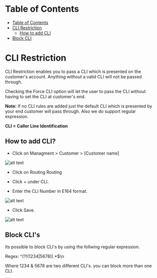 # Table of Contents

* [Table of Contents](#table-of-contents)
* [CLI Restriction](#cli-restriction)
  * [How to add CLI](#how-to-add-cli)
* [Block CLI](#Block-CLI's)

# CLI Restriction

CLI Restriction enables you to pass a CLI which is presented on the customer's account. Anything without a valid CLI will not be passed through.

Checking the Force CLI option will let the user to pass the CLI without having to set the CLI at customer's end.

**Note:** If no CLI rules are added just the default CLI which is presented by your end customer will pass through. Also we do support regular expression.

**CLI = Caller Line Identification**

## How to add CLI?

* Click on Managment > Customer > [Customer name]

![alt text][CLI-0]

* Click on Routing Routing

* Click + under CLI.

* Enter the CLI Number in E164 format.

![alt text][CLI-2]

* Click Save.

![alt text][CLI-4]



[CLI-0]: https://raw.githubusercontent.com/digipigeon/connexcs-user-docs/master/img/CLI-0.png "CLI-0"
[CLI-2]: https://raw.githubusercontent.com/digipigeon/connexcs-user-docs/master/img/CLI-2.png "CLI-2"
[CLI-4]: https://raw.githubusercontent.com/digipigeon/connexcs-user-docs/master/img/CLI-4.png "CLI-4"

## Block CLI's

Its possible to block CLI's by using the follwing regular expression.

Regex: ^(?!(1234|5678)).*$\n

Where 1234 & 5678 are two different CLI's. you can block more than one CLI.
